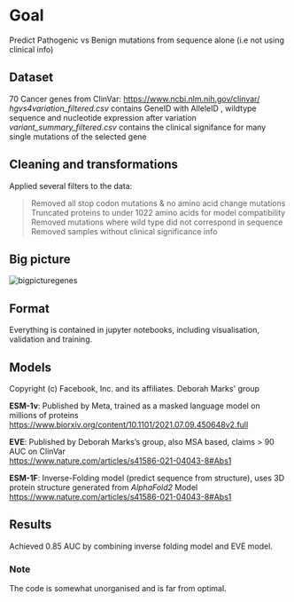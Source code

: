 # Goal
Predict Pathogenic vs Benign mutations from sequence alone (i.e not using clinical info)

## Dataset
70 Cancer genes from ClinVar: https://www.ncbi.nlm.nih.gov/clinvar/ 
*hgvs4variation_filtered.csv* contains GeneID with AlleleID , wildtype sequence and nucleotide expression after variation
*variant_summary_filtered.csv* contains the clinical signifance for many single mutations of the selected gene

## Cleaning and transformations
Applied several filters to the data:
>Removed all stop codon mutations & no amino acid change mutations <br>
Truncated proteins to under 1022 amino acids for model compatibility<br>
Removed mutations where wild type did not correspond in sequence<br>
Removed samples without clinical significance info

## Big picture
![bigpicturegenes](https://user-images.githubusercontent.com/73180998/233119220-301c38e9-6f27-4b8a-9301-753e7d055e6c.png)

## Format
Everything is contained in jupyter notebooks, including visualisation, validation and training.

## Models
Copyright (c) Facebook, Inc. and its affiliates.
Deborah Marks' group 

**ESM-1v**: Published by Meta, trained as a masked language model on millions of proteins <br>
https://www.biorxiv.org/content/10.1101/2021.07.09.450648v2.full 

**EVE**: Published by Deborah Marks’s group, also MSA based, claims > 90 AUC on ClinVar<br>
https://www.nature.com/articles/s41586-021-04043-8#Abs1

**ESM-1F**: Inverse-Folding model (predict sequence from structure), uses 3D protein structure generated from *AlphaFold2* Model<br>
https://www.nature.com/articles/s41586-021-04043-8#Abs1

## Results 
Achieved 0.85 AUC by combining inverse folding model and EVE model.

### Note
The code is somewhat unorganised and is far from optimal.
